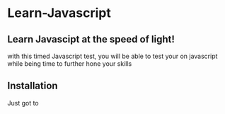 # Learn-Javascript
 
## Learn Javascipt at the speed of light!
with this timed Javascript test, you will be able to test your on javascript while being time to further hone your skills

## Installation
Just got to